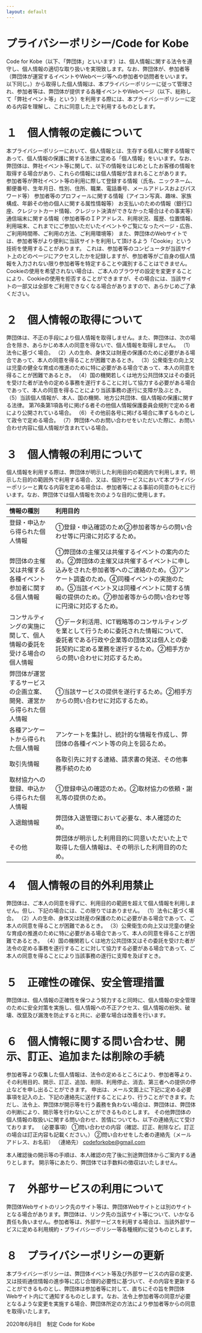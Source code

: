 ```yaml
---
layout: default
---
```

# プライバシーポリシー/Code for Kobe

Code for Kobe（以下、「弊団体」といいます）は、個人情報に関する法令を遵守し、個人情報の適切な取り扱いを実現致します。なお、弊団体が、参加者等（弊団体が運営するイベントやWebページ等への参加者や訪問者をいいます。以下同じ。）から取得した個人情報は、本プライバシーポリシーに従って管理され、参加者等は、弊団体が提供する各種イベントやWebページ（以下、総称して「弊社イベント等」という）を利用する際には、本プライバシーポリシーに定める内容を理解し、これに同意した上で利用するものとします。
# １　個人情報の定義について
本プライバシーポリシーにおいて、個人情報とは、生存する個人に関する情報であって、個人情報の保護に関する法律に定める「個人情報」をいいます。なお、弊団体は、弊社イベント等に関して、以下の情報をはじめとしたお客様の情報を取得する場合があり、これらの情報には個人情報が含まれることがあります。
参加者等が弊社イベント等の利用に際して登録する情報（氏名、ニックネーム、郵便番号、生年月日、性別、住所、職業、電話番号、メールアドレスおよびパスワード等）
参加者等のプロフィールに関する情報（アイコン写真、趣味、家族構成、年齢その他の個人に関する属性情報等）
お支払いのための情報（銀行口座、クレジットカード情報、クレジット決済ができなかった場合はその事実等）
通信端末に関する情報（参加者等のＩＰアドレス、利用状況、履歴、位置情報、利用端末、これまでにご参加いただいたイベントやご覧になったページ・広告、ご利用時間帯、ご利用の方法、ご利用環境等）
また、弊団体のWebサイトでは、参加者等がより便利に当該サイトを利用して頂けるよう「Cookie」という技術を使用することがあります。 これは、参加者等のコンピュータが当該サイト上のどのページにアクセスしたかを記録しますが、参加者等がご自身の個人情報を入力されない限り参加者等を特定することや識別することはできません。Cookieの使用を希望されない場合は、ご本人のブラウザの設定を変更することにより、Cookieの使用を拒否することができますが、その場合には、当該サイトの一部又は全部をご利用できなくなる場合がありますので、あらかじめご了承ください。
# ２　個人情報の取得について
弊団体は、不正の手段により個人情報を取得しません。また、弊団体は、次の場合を除き、あらかじめ本人の同意を得ないで、個人情報を取得しません。
（1）法令に基づく場合。
（2）人の生命、身体又は財産の保護のために必要がある場合であって、本人の同意を得ることが困難であるとき。
（3）公衆衛生の向上又は児童の健全な育成の推進のために特に必要がある場合であって、本人の同意を得ることが困難であるとき。
（4）国の機関若しくは地方公共団体又はその委託を受けた者が法令の定める事務を遂行することに対して協力する必要がある場合であって、本人の同意を得ることにより当該事務の遂行に支障が及ぶとき。
（5）当該個人情報が、本人、国の機関、地方公共団体、個人情報の保護に関する法律。
第76条第1項各号に掲げる者その他個人情報保護委員会規則で定める者により公開されている場合。
（6）その他前各号に掲げる場合に準ずるものとして政令で定める場合。
（7）弊団体へのお問い合わせをいただいた際に、お問い合わせ内容に個人情報が含まれている場合。
# ３　個人情報の利用について
個人情報を利用する際は、弊団体が明示した利用目的の範囲内で利用します。明示した目的の範囲外で利用する場合、又は、個別サービスにおいて本プライバシーポリシーと異なる内容を定める場合は、参加者等による事前の同意のもとに行います。なお、弊団体では個人情報を次のような目的に使用します。
 
|情報の種別|利用目的|
|:--------|:-------|
|登録・申込から得られた個人情報|①登録・申込確認のため②参加者等からの問い合わせ等に円滑に対応するため。|
|弊団体の主催又は共催する各種イベント参加者に関する個人情報|①弊団体の主催又は共催するイベントの案内のため。②弊団体の主催又は共催するイベントに申し込みをされた参加者等へのご連絡のため。③アンケート調査のため。④同種イベントの実施のため。⑤当該イベント又は同種イベントに関する情報の提供のため。⑦参加者等からの問い合わせ等に円滑に対応するため。|
|コンサルティングの実施に関して、個人情報の委託を受ける場合の個人情報|①データ利活用、ICT戦略等のコンサルティングを業として行うために委託された情報について、委託者である行政や企業等の団体又は個人との委託契約に定める業務を遂行するため。②相手方からの問い合わせに対応するため。|
|弊団体が運営するサービスの企画立案、開発、運営から得られた個人情報|①当該サービスの提供を遂行するため。②相手方からの問い合わせに対応するため。|
|各種アンケートから得られた個人情報|アンケートを集計し、統計的な情報を作成し、弊団体の各種イベント等の向上を図るため。|
|取引先情報|各取引先に対する連絡、請求書の発送、その他事務手続のため|
|取材協力への登録、申込から得られた個人情報|①登録申込の確認のため。②取材協力の依頼・謝礼等の提供のため。|
|入退館情報|弊団体入退管理において必要な、本人確認のため。|
|その他|弊団体が明示した利用目的に同意いただいた上で取得した個人情報は、その明示した利用目的のため。|
 
# ４　個人情報の目的外利用禁止
弊団体は、ご本人の同意を得ずに、利用目的の範囲を超えて個人情報を利用しません。但し、下記の場合には、この限りではありません。
（1）法令に基づく場合。
（2）人の生命、身体又は財産の保護のために必要がある場合であって、ご本人の同意を得ることが困難であるとき。
（3）公衆衛生の向上又は児童の健全な育成の推進のために特に必要がある場合であって、本人の同意を得ることが困難であるとき。
（4）国の機関若しくは地方公共団体又はその委託を受けた者が法令の定める事務を遂行することに対して協力する必要がある場合であって、ご本人の同意を得ることにより当該事務の遂行に支障を及ぼすとき。
# ５　正確性の確保、安全管理措置
弊団体は、個人情報の正確性を保つよう努力すると同時に、個人情報の安全管理のために安全対策を実施し、個人情報への不正アクセス、個人情報の紛失、破壊、改竄及び漏洩を防止すると共に、必要な場合は改善を行います。
# ６　個人情報に関する問い合わせ、開示、訂正、追加または削除の手続
参加者等より収集した個人情報は、法令の定めるところにより、参加者等より、その利用目的、開示、訂正、追加、削除、利用停止、消去、第三者への提供の停止などを申し出ることができます。
申出は、メール文面上に下記に定める必要事項を記入の上、下記の連絡先に送付することにより、行うことができます。ただし、法令上、弊団体が開示等を行う義務を負わない場合は、弊団体は、弊団体の判断により、開示等を行わないことができるものとします。
その他弊団体の個人情報の取扱いに関する問い合わせ、苦情についても、以下の連絡先にて受けております。
（必要事項）
①問い合わせの内容（確認、訂正、削除など。訂正の場合は訂正内容も記載ください。）
②問い合わせをした者の連絡先（メールアドレス、お名前）
（連絡先）
codeforkobe@gmail.com
 
本人確認後の開示等の手順は、本人確認の完了後に別途弊団体からご案内する通りとします。
開示等にあたり、弊団体では手数料の徴収はいたしません。
# ７　外部サービスの利用について
弊団体Webサイトのリンク先のサイト等は、弊団体Webサイトとは別のサイトとなる場合があります。弊団体は、リンク先の当該サイト等について、いかなる責任も負いません。参加者等は、外部サービスを利用する場合は、当該外部サービスに定める利用規約・プライバシーポリシー等各種規約に従うものとします。
# ８　プライバシーポリシーの更新
本プライバシーポリシーは、弊団体イベント等及び外部サービスの内容の変更、又は技術通信情報の進歩等に応じ合理的必要性に基づいて、その内容を更新することができるものとし、弊団体は参加者等に対して、直ちにその旨を弊団体Webサイト内にて通知するものとします。なお、法令上参加者等の同意が必要となるような変更を実施する場合、弊団体所定の方法により参加者等からの同意を取得いたします。
 
2020年6月8日　制定
Code for Kobe
